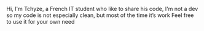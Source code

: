 Hi, I'm Tchyze, a French IT student who like to share his code,
I'm not a dev so my code is not especially clean, but most of the time it’s work
Feel free to use it for your own need
